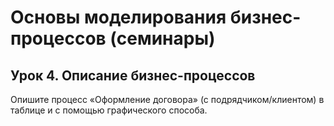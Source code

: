 # Основы моделирования бизнес-процессов (семинары)

## Урок 4. Описание бизнес-процессов

Опишите процесс «Оформление договора» (с подрядчиком/клиентом) в таблице и с помощью графического способа.